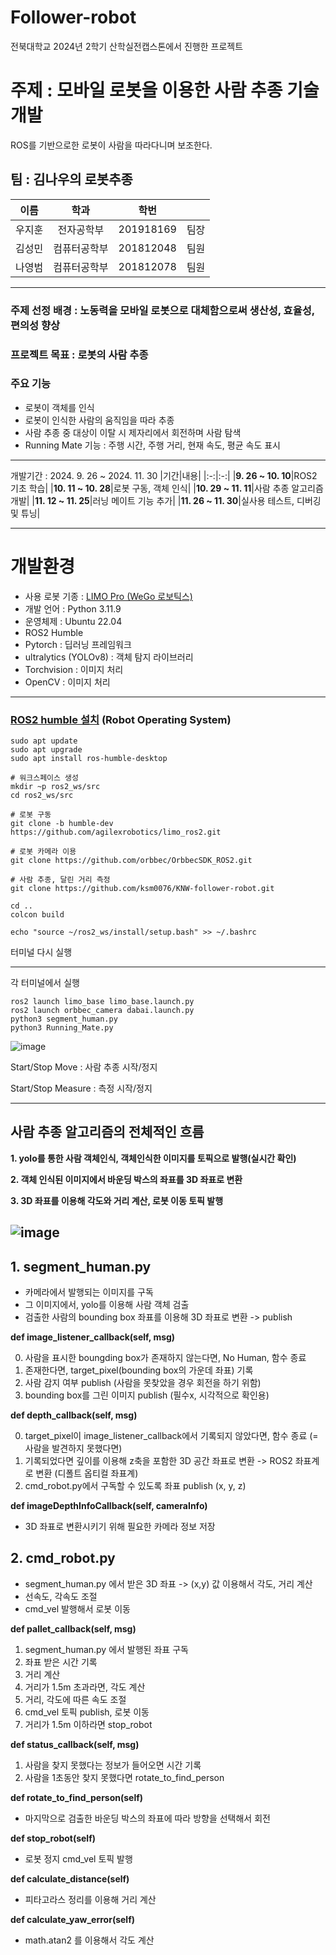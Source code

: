 # Follower-robot
전북대학교 2024년 2학기 산학실전캡스톤에서 진행한 프로젝트

# 주제 : 모바일 로봇을 이용한 사람 추종 기술 개발
ROS를 기반으로한 로봇이 사람을 따라다니며 보조한다.

## 팀 : 김나우의 로봇추종
|이름|학과|학번||
|:-:|:-:|:-:|:-:|
|우지훈|전자공학부|201918169|팀장|
|김성민|컴퓨터공학부|201812048|팀원|
|나영범|컴퓨터공학부|201812078|팀원|

---

### 주제 선정 배경 : 노동력을 모바일 로봇으로 대체함으로써 생산성, 효율성, 편의성 향상

### 프로젝트 목표 : 로봇의 사람 추종

### 주요 기능
* 로봇이 객체를 인식
* 로봇이 인식한 사람의 움직임을 따라 추종
* 사람 추종 중 대상이 이탈 시 제자리에서 회전하며 사람 탐색
* Running Mate 기능 : 주행 시간, 주행 거리, 현재 속도, 평균 속도 표시
---

개발기간 : 2024. 9. 26 ~ 2024. 11. 30
|기간|내용|
|:-:|:-:|
|**9. 26 ~ 10. 10**|ROS2 기초 학습|
|**10. 11 ~ 10. 28**|로봇 구동, 객체 인식|
|**10. 29 ~ 11. 11**|사람 추종 알고리즘 개발|
|**11. 12 ~ 11. 25**|러닝 메이트 기능 추가|
|**11. 26 ~ 11. 30**|실사용 테스트, 디버깅 및 튜닝|

---
# 개발환경
* 사용 로봇 기종 : [LIMO Pro (WeGo 로보틱스)](https://wego-robotics.com/wego/wego01.php)
* 개발 언어 : Python 3.11.9
* 운영체제 : Ubuntu 22.04
* ROS2 Humble
* Pytorch : 딥러닝 프레임워크
* ultralytics (YOLOv8) : 객체 탐지 라이브러리
* Torchvision : 이미지 처리
* OpenCV : 이미지 처리
---
### [ROS2 humble 설치](https://docs.ros.org/en/humble/Installation/Ubuntu-Install-Debs.html#) (Robot Operating System)
```
sudo apt update
sudo apt upgrade
sudo apt install ros-humble-desktop
```
```
# 워크스페이스 생성
mkdir ~p ros2_ws/src
cd ros2_ws/src

# 로봇 구동
git clone -b humble-dev https://github.com/agilexrobotics/limo_ros2.git

# 로봇 카메라 이용
git clone https://github.com/orbbec/OrbbecSDK_ROS2.git

# 사람 추종, 달린 거리 측정
git clone https://github.com/ksm0076/KNW-follower-robot.git

cd ..
colcon build
```
```
echo "source ~/ros2_ws/install/setup.bash" >> ~/.bashrc
```
터미널 다시 실행

---
각 터미널에서 실행
```
ros2 launch limo_base limo_base.launch.py
ros2 launch orbbec_camera dabai.launch.py
python3 segment_human.py
python3 Running_Mate.py
```
![image](https://github.com/user-attachments/assets/c58e4a99-b743-441d-9fd5-05c94c928e89)

Start/Stop Move : 사람 추종 시작/정지

Start/Stop Measure : 측정 시작/정지

---
## 사람 추종 알고리즘의 전체적인 흐름

**1. yolo를 통한 사람 객체인식, 객체인식한 이미지를 토픽으로 발행(실시간 확인)**

**2. 객체 인식된 이미지에서 바운딩 박스의 좌표를 3D 좌표로 변환**

**3. 3D 좌표를 이용해 각도와 거리 계산, 로봇 이동 토픽 발행**

![image](https://github.com/user-attachments/assets/361eaa70-ea7b-4e47-9b21-034eaa430ac7)
---

## 1. segment_human.py
- 카메라에서 발행되는 이미지를 구독
- 그 이미지에서, yolo를 이용해 사람 객체 검출
- 검출한 사람의 bounding box 좌표를 이용해 3D 좌표로 변환 -> publish
  
**def image_listener_callback(self, msg)**

0. 사람을 표시한 boungding box가 존재하지 않는다면, No Human, 함수 종료
1. 존재한다면, target_pixel(bounding box의 가운데 좌표) 기록
2. 사람 감지 여부 publish (사람을 못찾았을 경우 회전을 하기 위함)
3. bounding box를 그린 이미지 publish (필수x, 시각적으로 확인용)

**def depth_callback(self, msg)**

0. target_pixel이 image_listener_callback에서 기록되지 않았다면, 함수 종료 (= 사람을 발견하지 못했다면)
1. 기록되었다면 깊이를 이용해 z축을 포함한 3D 공간 좌표로 변환 -> ROS2 좌표계로 변환 (디폴트 옵티컬 좌표계)
2. cmd_robot.py에서 구독할 수 있도록 좌표 publish (x, y, z)

**def imageDepthInfoCallback(self, cameraInfo)**

* 3D 좌표로 변환시키기 위해 필요한 카메라 정보 저장

## 2. cmd_robot.py
- segment_human.py 에서 받은 3D 좌표 -> (x,y) 값 이용해서 각도, 거리 계산  
- 선속도, 각속도 조절
- cmd_vel 발행해서 로봇 이동

**def pallet_callback(self, msg)**
1. segment_human.py 에서 발행된 좌표 구독
2. 좌표 받은 시간 기록
3. 거리 계산
4. 거리가 1.5m 초과라면, 각도 계산
5. 거리, 각도에 따른 속도 조절
6. cmd_vel 토픽 publish, 로봇 이동
7. 거리가 1.5m 이하라면 stop_robot

**def status_callback(self, msg)**

1. 사람을 찾지 못했다는 정보가 들어오면 시간 기록
2. 사람을 1초동안 찾지 못했다면 rotate_to_find_person

**def rotate_to_find_person(self)**

* 마지막으로 검출한 바운딩 박스의 좌표에 따라 방향을 선택해서 회전

**def stop_robot(self)**

* 로봇 정지 cmd_vel 토픽 발행

**def calculate_distance(self)**

* 피타고라스 정리를 이용해 거리 계산

**def calculate_yaw_error(self)**

* math.atan2 를 이용해서 각도 계산
